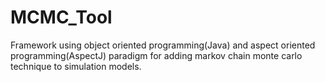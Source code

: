# MCMC_Tool
Framework using object oriented programming(Java) and aspect oriented programming(AspectJ) paradigm for adding markov chain monte carlo technique to simulation models.